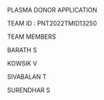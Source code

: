 PLASMA DONOR APPLICATION

TEAM ID : PNT2022TMID13250

TEAM MEMBERS

BARATH S

KOWSIK V

SIVABALAN T

SURENDHAR S
